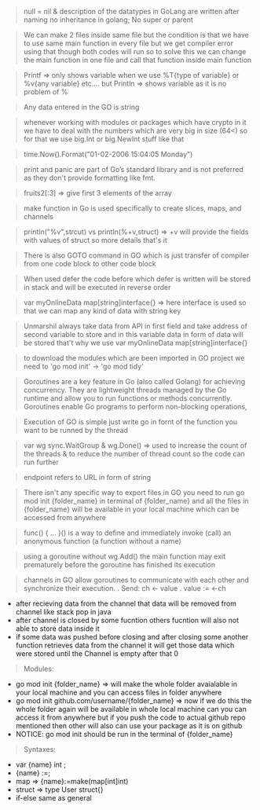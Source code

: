 
> null = nil & description of the datatypes in GoLang are written after naming
> no inheritance in golang; No super or parent

> We can make 2 files inside same file but the condition is that we have to use same main function in every file
but we get compiler error using that though both codes will run so to solve this we can change the main function in one file and call that function inside main function

> Printf => only shows variable when we use %T{type of variable} or %v{any variable} etc.... but
Println => shows variable as it is no problem of %

> Any data entered in the GO is string

> whenever working with modules or packages which have crypto in it we have to deal with the numbers which are very big in size (64<)
so for that we use big.Int or big.NewInt  stuff like that

> time.Now().Format("01-02-2006 15:04:05 Monday")

> print and panic are part of Go’s standard library and is not preferred as they don't provide formatting like fmt.

> fruits2[:3] => give first 3 elements of the array

> make function in Go is used specifically to create slices, maps, and channels

> println("%v",strcut) vs println(%+v,struct) => +v will provide the fields with values of struct so more details that's it 

> There is also GOTO command in GO which is just transfer of compiler from one code block to other code block

> When used defer the code before which defer is written will be stored in stack and will be executed in reverse order

> var myOnlineData map[string]interface{} => here interface is used so that we can map any kind of data with string key

> Unmarshil always take data from API in first field and take address of second variable to store and in this variable data in form of data will be stored that't why we use var myOnlineData map[string]interface{}

> to download the modules which are been imported in GO project we need to 'go mod init' -> 'go mod tidy'

> Goroutines are a key feature in Go (also called Golang) for achieving concurrency. They are lightweight threads managed by the Go runtime and allow you to run functions or methods concurrently. Goroutines enable Go programs to perform non-blocking operations,

> Execution of GO is simple just write  go in fornt of the function you want to be runned by the thread

> var wg sync.WaitGroup  & wg.Done() => used to increase the count of the threads & to reduce the number of thread count so the code can run further

> endpoint refers to URL in form of string

> There isn't any specific way to export files in GO you need to run go mod init {folder_name}  in terminal of {folder_name} and all the files in {folder_name} will be available in your local machine which can be accessed from anywhere

> func() { ... }() is a way to define and immediately invoke (call) an anonymous function (a function without a name)

> using a goroutine without wg.Add() the main function may exit prematurely before the goroutine has finished its execution

> channels in GO allow goroutines to communicate with each other and synchronize their execution.
. Send: ch <- value
. value := <-ch
- after recieving data from the channel that data will be removed from channel like stack pop in java
- after channel is closed by some fucntion others fucntion will also not able to store data inside it
- if some data was pushed before closing and after closing some another function retrieves data from the channel it will get those data which were stored until the Channel is empty after that 0

> Modules: 
- go mod init {folder_name} => will make the whole folder avaialable in your local machine and you can access files in folder anywhere
- go mod init github.com/username/{folder_name} => now if we do this the whole folder again will be available in whole local machine can you can access it from anywhere but
if you push the code to actual github repo mentioned then other will also can use your package as it is on github
- NOTICE: go mod init should be run in the terminal of {folder_name}



> Syntaxes:
- var {name} int ;
- {name} :=;
- map => {name}:=make(map[int]int)  
- struct => type User struct{}
- if-else same as general
